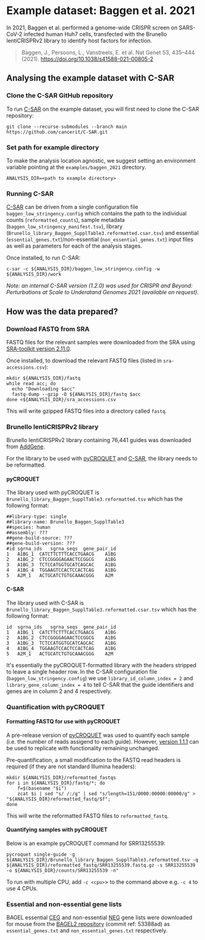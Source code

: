 # Example dataset: Baggen et al. 2021

In 2021, Baggen et al. performed a genome-wide CRISPR screen on SARS-CoV-2 infected human Huh7 cells, transfected with the Brunello lentiCRISPRv2 library to identify host factors for infection.

> Baggen, J., Persoons, L., Vanstreels, E. et al.
> Nat Genet 53, 435–444 (2021).
> https://doi.org/10.1038/s41588-021-00805-2

## Analysing the example dataset with C-SAR

### Clone the C-SAR GitHub repository

To run [C-SAR](https://github.com/cancerit/C-SAR) on the example dataset, you will first need to clone the C-SAR repository:

```
git clone --recurse-submodules --branch main https://github.com/cancerit/C-SAR.git
```

### Set path for example directory

To make the analysis location agnostic, we suggest setting an environment variable pointing at the `examples/baggen_2021` directory.

```
ANALYSIS_DIR=<path to example directory>
```

### Running C-SAR

[C-SAR](https://github.com/cancerit/C-SAR) can be driven from a single configuration file `baggen_low_stringency.config` which contains the path to the individual counts (`reformatted_counts`), sample metadata (`baggen_low_stringency_manifest.tsv`), library (`Brunello_library_Baggen_SupplTable3.reformatted.csar.tsv`) and essential (`essential_genes.txt`)/non-essential (`non_essential_genes.txt`) input files as well as parameters for each of the analysis stages.

Once installed, to run C-SAR:

```
c-sar -c ${ANALYSIS_DIR}/baggen_low_stringency.config -w ${ANALYSIS_DIR}/work
```

*Note: an internal C-SAR version (1.2.0) was used for CRISPR and Beyond: Perturbations at Scale to Underatand Genomes 2021 (available on request).*

## How was the data prepared?

### Download FASTQ from SRA

FASTQ files for the relevant samples were downloaded from the SRA using [SRA-toolkit version 2.11.0](https://github.com/ncbi/sra-tools/archive/refs/tags/2.11.0.tar.gz).

Once installed, to download the relevant FASTQ files (listed in `sra-accessions.csv`):

```
mkdir ${ANALYSIS_DIR}/fastq
while read acc; do
  echo "Downloading $acc"
  fastq-dump --gzip -O ${ANALYSIS_DIR}/fastq $acc
done <${ANALYSIS_DIR}/sra_accessions.csv
```

This will write gzipped FASTQ files into a directory called `fastq`.

### Brunello lentiCRISPRv2 library

Brunello lentiCRISPRv2 library containing 76,441 guides was downloaded from [AddGene](https://www.addgene.org/static/cms/filer_public/8b/4c/8b4c89d9-eac1-44b2-bb2f-8fea95672705/broadgpp-brunello-library-contents.txt).

For the library to be used with [pyCROQUET](https://github.com/cancerit/pycroquet) and [C-SAR](https://github.com/cancerit/C-SAR), the library needs to be reformatted.

#### pyCROQUET

The library used with pyCROQUET is `Brunello_library_Baggen_SupplTable3.reformatted.tsv` which has the following format:

```
##library-type: single
##library-name: Brunello_Baggen_SupplTable3
##species: human
##assembly: ???
##gene-build-source: ???
##gene-build-version: ???
#id	sgrna_ids	sgrna_seqs	gene_pair_id
1	A1BG_1	CATCTTCTTTCACCTGAACG	A1BG
2	A1BG_2	CTCCGGGGAGAACTCCGGCG	A1BG
3	A1BG_3	TCTCCATGGTGCATCAGCAC	A1BG
4	A1BG_4	TGGAAGTCCACTCCACTCAG	A1BG
5	A2M_1	ACTGCATCTGTGCAAACGGG	A2M
```

#### C-SAR

The library used with C-SAR is `Brunello_library_Baggen_SupplTable3.reformatted.csar.tsv` which has the following format:

```
id	sgrna_ids	sgrna_seqs	gene_pair_id
1	A1BG_1	CATCTTCTTTCACCTGAACG	A1BG
2	A1BG_2	CTCCGGGGAGAACTCCGGCG	A1BG
3	A1BG_3	TCTCCATGGTGCATCAGCAC	A1BG
4	A1BG_4	TGGAAGTCCACTCCACTCAG	A1BG
5	A2M_1	ACTGCATCTGTGCAAACGGG	A2M
```

It's essentially the pyCROQUET-formatted library with the headers stripped to leave a single header row. In the C-SAR configuration file  (`baggen_low_stringency.config`) we use `library_id_column_index = 2` and `library_gene_column_index = 4` to tell C-SAR that the guide identifiers and genes are in column 2 and 4 respectively.

### Quantification with pyCROQUET

#### Formatting FASTQ for use with pyCROQUET

A pre-release version of [pyCROQUET](https://github.com/cancerit/pycroquet) was used to quantify each sample (i.e. the number of reads assigend to each guide). However, [version 1.1.1](https://github.com/cancerit/pycroquet/releases/tag/1.1.1) can be used to replicate with functionality remaining unchanged.

Pre-quantification, a small modification to the FASTQ read headers is required (if they are not standard Illumina headers):

```
mkdir ${ANALYSIS_DIR}/reformatted_fastqs
for i in ${ANALYSIS_DIR}/fastq/*; do
    f=$(basename "$i")
    zcat $i | sed "s/ /:/g" | sed "s/length=151/0000:00000:00000/g" > "${ANALYSIS_DIR}reformatted_fastq/$f";
done
```

This will write the reformatted FASTQ files to `reformatted_fastq`.

#### Quantifying samples with pyCROQUET

Below is an example pyCROQUET command for SRR13255539:

```
pycroquet single-guide -g ${ANALYSIS_DIR}/Brunello_library_Baggen_SupplTable3.reformatted.tsv -q ${ANALYSIS_DIR}/reformatted_fastq/SRR13255539.fastq.gz -s SRR13255539 -o ${ANALYSIS_DIR}/counts/SRR13255539 -n"
```

To run with multiple CPU, add `-c <cpu>`> to the command above e.g. `-c 4` to use 4 CPUs.

### Essential and non-essential gene lists

BAGEL essential [CEG](https://github.com/hart-lab/bagel/blob/master/CEGv2.txt) and non-essential [NEG](https://github.com/hart-lab/bagel/blob/master/NEGv1.txt) gene lists were downloaded for mouse from the [BAGEL2 repository](https://github.com/hart-lab/bagel) (commit ref: 53388ad) as `essential_genes.txt` and `non_essential_genes.txt` respectively.
